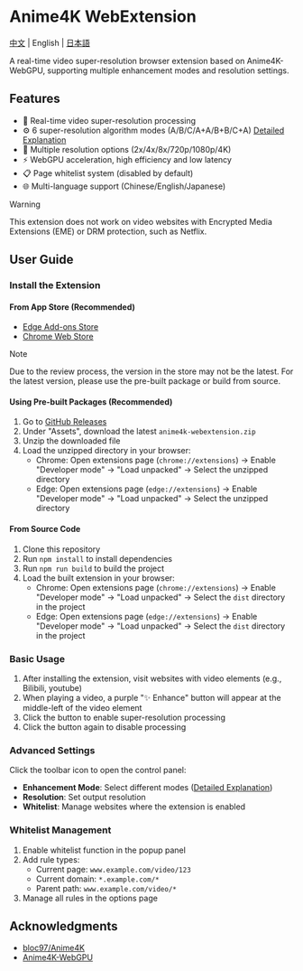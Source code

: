 # Anime4K WebExtension

[中文](./README.md) | English | [日本語](./README.ja.md)

A real-time video super-resolution browser extension based on Anime4K-WebGPU, supporting multiple enhancement modes and resolution settings.

## Features

- 🚀 Real-time video super-resolution processing
- ⚙️ 6 super-resolution algorithm modes (A/B/C/A+A/B+B/C+A) [Detailed Explanation](https://github.com/bloc97/Anime4K/blob/master/md/GLSL_Instructions_Advanced.md)
- 📏 Multiple resolution options (2x/4x/8x/720p/1080p/4K)
- ⚡ WebGPU acceleration, high efficiency and low latency
- 📋 Page whitelist system (disabled by default)
- 🌐 Multi-language support (Chinese/English/Japanese)

> [!WARNING]
> This extension does not work on video websites with Encrypted Media Extensions (EME) or DRM protection, such as Netflix.

## User Guide

### Install the Extension

#### From App Store (Recommended)

- [Edge Add-ons Store](https://microsoftedge.microsoft.com/addons/detail/anime4k-webextension/ffopffngebibpmeodlhhkdlaejnmdlam)
- [Chrome Web Store](https://chromewebstore.google.com/detail/anime4k-webextension/hpmbccepehpoanjpjkamfdpdkbmfmhek)

> [!NOTE]
> Due to the review process, the version in the store may not be the latest. For the latest version, please use the pre-built package or build from source.

#### Using Pre-built Packages (Recommended)

1. Go to [GitHub Releases](https://github.com/chenmozhijin/Anime4K-WebExtension/releases/latest)
2. Under "Assets", download the latest `anime4k-webextension.zip`
3. Unzip the downloaded file
4. Load the unzipped directory in your browser:
   - Chrome: Open extensions page (`chrome://extensions`) → Enable "Developer mode" → "Load unpacked" → Select the unzipped directory
   - Edge: Open extensions page (`edge://extensions`) → Enable "Developer mode" → "Load unpacked" → Select the unzipped directory

#### From Source Code

1. Clone this repository
2. Run `npm install` to install dependencies
3. Run `npm run build` to build the project
4. Load the built extension in your browser:
   - Chrome: Open extensions page (`chrome://extensions`) → Enable "Developer mode" → "Load unpacked" → Select the `dist` directory in the project
   - Edge: Open extensions page (`edge://extensions`) → Enable "Developer mode" → "Load unpacked" → Select the `dist` directory in the project

### Basic Usage

1. After installing the extension, visit websites with video elements (e.g., Bilibili, youtube)
2. When playing a video, a purple "✨ Enhance" button will appear at the middle-left of the video element
3. Click the button to enable super-resolution processing
4. Click the button again to disable processing

### Advanced Settings

Click the toolbar icon to open the control panel:

- **Enhancement Mode**: Select different modes ([Detailed Explanation](https://github.com/bloc97/Anime4K/blob/master/md/GLSL_Instructions_Advanced.md))
- **Resolution**: Set output resolution
- **Whitelist**: Manage websites where the extension is enabled

### Whitelist Management

1. Enable whitelist function in the popup panel
2. Add rule types:
   - Current page: `www.example.com/video/123`
   - Current domain: `*.example.com/*`
   - Parent path: `www.example.com/video/*`
3. Manage all rules in the options page

## Acknowledgments

- [bloc97/Anime4K](https://github.com/bloc97/Anime4K)
- [Anime4K-WebGPU](https://github.com/Anime4KWebBoost/Anime4K-WebGPU)
